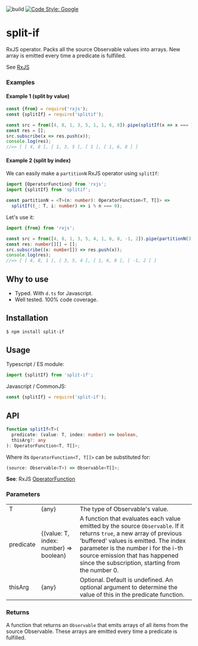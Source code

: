 ![build](https://github.com/tomaskraus/split-if/actions/workflows/node.js.yml/badge.svg)
[![Code Style: Google](https://img.shields.io/badge/code%20style-google-blueviolet.svg)](https://github.com/google/gts)

# split-if

RxJS operator. Packs all the source Observable values into arrays. New array is emitted every time a predicate is fulfilled.

See [RxJS](https://rxjs.dev/)

### Examples

#### Example 1 (split by value)

```js
const {from} = require('rxjs');
const {splitIf} = require('splitif');

const src = from([4, 8, 1, 3, 5, 1, 1, 6, 8]).pipe(splitIf(x => x === 1));
const res = [];
src.subscribe(x => res.push(x));
console.log(res);
//=> [ [ 4, 8 ], [ 1, 3, 5 ], [ 1 ], [ 1, 6, 8 ] ]
```

#### Example 2 (split by index)

We can easily make a `partitionN` RxJS operator using `splitIf`:

```ts
import {OperatorFunction} from 'rxjs';
import {splitIf} from 'splitif';

const partitionN = <T>(n: number): OperatorFunction<T, T[]> =>
  splitIf((_: T, i: number) => i % n === 0);
```

Let's use it:

```ts
import {from} from 'rxjs';

const src = from([4, 8, 1, 3, 5, 4, 1, 6, 8, -1, 2]).pipe(partitionN(3));
const res: number[][] = [];
src.subscribe((x: number[]) => res.push(x));
console.log(res);
//=> [ [ 4, 8, 1 ], [ 3, 5, 4 ], [ 1, 6, 8 ], [ -1, 2 ] ]
```

## Why to use

- Typed. With `d.ts` for Javascript.
- Well tested. 100% code coverage.

## Installation

```bash
$ npm install split-if
```

## Usage

Typescript / ES module:

```ts
import {splitIf} from 'split-if';
```

Javascript / CommonJS:

```js
const {splitIf} = require('split-if');
```

## API

```ts
function splitIf<T>(
  predicate: (value: T, index: number) => boolean,
  thisArg?: any
): OperatorFunction<T, T[]>;
```

Where its `OperatorFunction<T, T[]>` can be substituted for:

```ts
(source: Observable<T>) => Observable<T[]>;
```

**See**: RxJS [OperatorFunction](https://rxjs.dev/api/index/interface/OperatorFunction)

### Parameters

|           |                                        |                                                                                                                                                                                                                                                                                             |
| --------- | -------------------------------------- | ------------------------------------------------------------------------------------------------------------------------------------------------------------------------------------------------------------------------------------------------------------------------------------------- |
| T         | {any}                                  | The type of Observable's value.                                                                                                                                                                                                                                                             |
| predicate | {(value: T, index: number) => boolean} | A function that evaluates each value emitted by the source `Observable`. If it returns `true`, a new array of previous 'buffered' values is emitted. The index parameter is the number i for the i-th source emission that has happened since the subscription, starting from the number 0. |
| thisArg   | {any}                                  | Optional. Default is undefined. An optional argument to determine the value of this in the predicate function.                                                                                                                                                                              |

### Returns

A function that returns an `Observable` that emits arrays of all items from the source Observable. These arrays are emitted every time a predicate is fulfilled.
